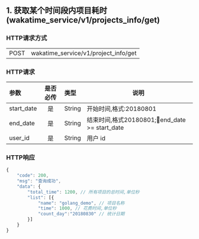 ## 1. 获取某个时间段内项目耗时(wakatime_service/v1/projects_info/get)

### HTTP请求方式

<table>
    <tr>
        <td>POST </td>
        <td>wakatime_service/v1/project_info/get</td>
    </tr>
</table>

### HTTP请求

| 参数       | 是否必传 | 类型   | 说明                                          |
| :--------- | :------: | :----- | --------------------------------------------- |
| start_date | 是       | String | 开始时间,格式:20180801                        |
| end_date   | 是       | String | 结束时间,格式20180801;end_date >= start_date |
| user_id    | 是       | String | 用户 id                                       |

### HTTP响应

``` javascript
{
    "code": 200,
    "msg": "查询成功",
    "data": {
        "total_time": 1200, // 所有项目的总时间,单位秒
        "list": [{
            "name": "golang_demo", // 项目名称
            "time": 1000, // 花费时间,单位秒
            "count_day":"20180830" // 统计日期
        }]
    }
}
```